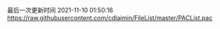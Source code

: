 最后一次更新时间 2021-11-10 01:50:16
https://raw.githubusercontent.com/cdlaimin/FileList/master/PACList.pac

